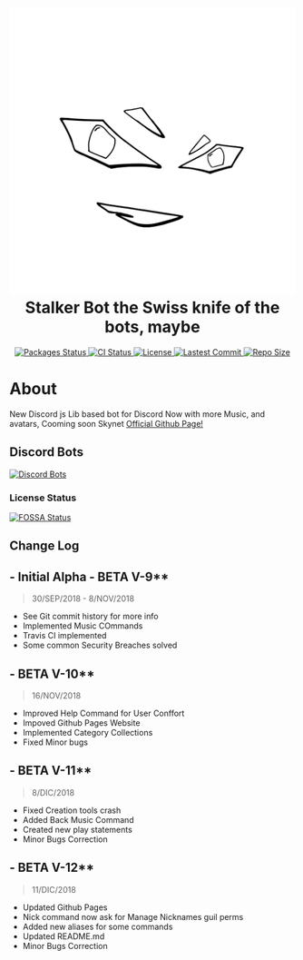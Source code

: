 <h1 align="center">
  <a href="https://github.com/denysdovhan/spaceship-prompt">
    <img alt="Stalker Bot" src="docs/resources/img/stalker.svg" width="600">
  </a>
  <br>Stalker Bot the Swiss knife of the bots, maybe</br>
</h1>

<p align="center">
  <!-- NPM Version -->
    <a href="https://david-dm.org/Co-Op-Development/stalker-bot">
    <img src="https://david-dm.org/Co-Op-Development/stalker-bot.svg" 
      alt="Packages Status" />
  </a>

  <a href="https://travis-ci.com/Co-Op-Development/stalker-bot">
    <img src="https://travis-ci.com/Co-Op-Development/stalker-bot.svg?branch=master"
      alt="CI Status" />
  </a>

  <a href="https://github.com/Co-Op-Development/stalker-bot/blob/master/LICENSE">
    <img src="https://img.shields.io/hexpm/l/plug.svg?style=flat-square"
      alt="License" />
  </a>
  
  <a href="">
    <img src="https://img.shields.io/github/last-commit/Co-Op-Development/stalker-bot.svg?style=flat-square"
      alt="Lastest Commit" />
  </a>

  <a href="">
    <img src="https://img.shields.io/github/repo-size/Co-Op-Development/stalker-bot.svg"
      alt="Repo Size" />
  </a>
</p>

# About

New Discord js Lib based bot for Discord
Now with more Music, and avatars, Cooming soon Skynet
[Official Github Page!](https://co-op-development.github.io/stalker-bot/)

## Discord Bots

[![Discord Bots](https://discordbots.org/api/widget/496184604559015936.svg?usernamecolor=FFFFFF&topcolor=000000)](https://discordbots.org/bot/496184604559015936)

### License Status

[![FOSSA Status](https://app.fossa.io/api/projects/git%2Bgithub.com%2FCo-Op-Development%2Fstalker-bot.svg?type=large)](https://app.fossa.io/projects/git%2Bgithub.com%2FCo-Op-Development%2Fstalker-bot?ref=badge_large)

## Change Log

## - Initial Alpha - BETA V-9**

> 30/SEP/2018 - 8/NOV/2018

- See Git commit history for more info
- Implemented Music COmmands
- Travis CI implemented
- Some common Security Breaches solved

## - BETA V-10**

> 16/NOV/2018

- Improved Help Command for User Conffort
- Impoved Github Pages Website
- Implemented Category Collections
- Fixed Minor bugs

## - BETA V-11**

> 8/DIC/2018

- Fixed Creation tools crash
- Added Back Music Command
- Created new play statements
- Minor Bugs Correction

## - BETA V-12**

> 11/DIC/2018

- Updated Github Pages
- Nick command now ask for Manage Nicknames guil perms
- Added new aliases for some commands
- Updated README.md
- Minor Bugs Correction